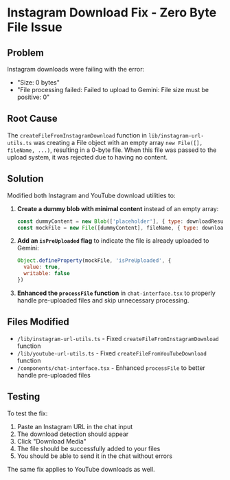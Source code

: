 # Instagram Download Fix - Zero Byte File Issue

## Problem
Instagram downloads were failing with the error:
- "Size: 0 bytes"
- "File processing failed: Failed to upload to Gemini: File size must be positive: 0"

## Root Cause
The `createFileFromInstagramDownload` function in `lib/instagram-url-utils.ts` was creating a File object with an empty array `new File([], fileName, ...)`, resulting in a 0-byte file. When this file was passed to the upload system, it was rejected due to having no content.

## Solution
Modified both Instagram and YouTube download utilities to:

1. **Create a dummy blob with minimal content** instead of an empty array:
   ```javascript
   const dummyContent = new Blob(['placeholder'], { type: downloadResult.file.mimeType || 'video/mp4' })
   const mockFile = new File([dummyContent], fileName, { type: downloadResult.file.mimeType || 'video/mp4' })
   ```

2. **Add an `isPreUploaded` flag** to indicate the file is already uploaded to Gemini:
   ```javascript
   Object.defineProperty(mockFile, 'isPreUploaded', {
     value: true,
     writable: false
   })
   ```

3. **Enhanced the `processFile` function** in `chat-interface.tsx` to properly handle pre-uploaded files and skip unnecessary processing.

## Files Modified
- `/lib/instagram-url-utils.ts` - Fixed `createFileFromInstagramDownload` function
- `/lib/youtube-url-utils.ts` - Fixed `createFileFromYouTubeDownload` function  
- `/components/chat-interface.tsx` - Enhanced `processFile` to better handle pre-uploaded files

## Testing
To test the fix:
1. Paste an Instagram URL in the chat input
2. The download detection should appear
3. Click "Download Media"
4. The file should be successfully added to your files
5. You should be able to send it in the chat without errors

The same fix applies to YouTube downloads as well.